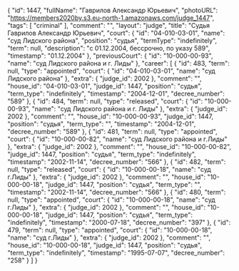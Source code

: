 {
    "id": 1447,
    "fullName": "Гаврилов Александр Юрьевич",
    "photoURL": "https://members2020by.s3.eu-north-1.amazonaws.com/judge_1447",
    "tags": [
        "criminal"
    ],
    "comment": "",
    "layout": "judge",
    "title": "Судья Гаврилов Александр Юрьевич",
    "court": {
        "id": "04-010-03-01",
        "name": "суд Лидского района",
        "position": "судья",
        "termType": "indefinitely",
        "term": null,
        "description": "c 01.12.2004, бессрочно, по указу 589",
        "timestamp": "01.12.2004"
    },
    "previousCourt": {
        "id": "10-000-00-93",
        "name": "суд Лидского района и г. Лиды"
    },
    "career": [
        {
            "id": 483,
            "term": null,
            "type": "appointed",
            "court": {
                "id": "04-010-03-01",
                "name": "суд Лидского района"
            },
            "extra": {
                "judge_id": 2002
            },
            "comment": "",
            "house_id": "04-010-03-01",
            "judge_id": 1447,
            "position": "судья",
            "term_type": "indefinitely",
            "timestamp": "2004-12-01",
            "decree_number": "589"
        },
        {
            "id": 484,
            "term": null,
            "type": "released",
            "court": {
                "id": "10-000-00-93",
                "name": "суд Лидского района и г. Лиды"
            },
            "extra": {
                "judge_id": 2002
            },
            "comment": "",
            "house_id": "10-000-00-93",
            "judge_id": 1447,
            "position": "судья",
            "term_type": "",
            "timestamp": "2004-12-01",
            "decree_number": "589"
        },
        {
            "id": 481,
            "term": null,
            "type": "appointed",
            "court": {
                "id": "10-000-00-82",
                "name": "суд Лидского района и г.Лиды"
            },
            "extra": {
                "judge_id": 2002
            },
            "comment": "",
            "house_id": "10-000-00-82",
            "judge_id": 1447,
            "position": "судья",
            "term_type": "indefinitely",
            "timestamp": "2002-11-14",
            "decree_number": "566"
        },
        {
            "id": 482,
            "term": null,
            "type": "released",
            "court": {
                "id": "10-000-00-18",
                "name": "суд г.Лиды"
            },
            "extra": {
                "judge_id": 2002
            },
            "comment": "",
            "house_id": "10-000-00-18",
            "judge_id": 1447,
            "position": "судья",
            "term_type": "",
            "timestamp": "2002-11-14",
            "decree_number": "566"
        },
        {
            "id": 480,
            "term": null,
            "type": "appointed",
            "court": {
                "id": "10-000-00-18",
                "name": "суд г.Лиды"
            },
            "extra": {
                "judge_id": 2002
            },
            "comment": "",
            "house_id": "10-000-00-18",
            "judge_id": 1447,
            "position": "судья",
            "term_type": "indefinitely",
            "timestamp": "2000-07-18",
            "decree_number": "397"
        },
        {
            "id": 479,
            "term": null,
            "type": "appointed",
            "court": {
                "id": "10-000-00-18",
                "name": "суд г.Лиды"
            },
            "extra": {
                "judge_id": 2002
            },
            "comment": "",
            "house_id": "10-000-00-18",
            "judge_id": 1447,
            "position": "судья",
            "term_type": "indefinitely",
            "timestamp": "1995-07-07",
            "decree_number": "258"
        }
    ]
}